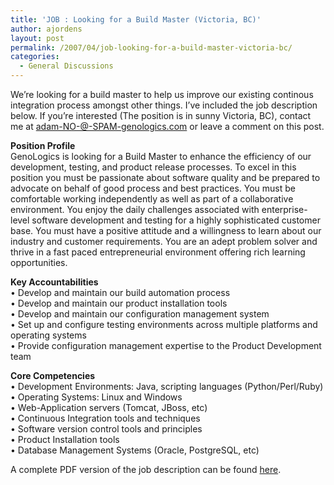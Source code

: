 ```yaml
---
title: 'JOB : Looking for a Build Master (Victoria, BC)'
author: ajordens
layout: post
permalink: /2007/04/job-looking-for-a-build-master-victoria-bc/
categories:
  - General Discussions
---
```

We&#8217;re looking for a build master to help us improve our existing continous integration process amongst other things. I&#8217;ve included the job description below. If you&#8217;re interested (The position is in sunny Victoria, BC), contact me at adam-NO-@-SPAM-genologics.com or leave a comment on this post.

**Position Profile**  
GenoLogics is looking for a Build Master to enhance the efficiency of our development, testing, and product release processes. To excel in this position you must be passionate about software quality and be prepared to advocate on behalf of good process and best practices. You must be comfortable working independently as well as part of a collaborative environment. You enjoy the daily challenges associated with enterprise-level software development and testing for a highly sophisticated customer base. You must have a positive attitude and a willingness to learn about our industry and customer requirements. You are an adept problem solver and thrive in a fast paced entrepreneurial environment offering rich learning opportunities.

**Key Accountabilities**  
• Develop and maintain our build automation process  
• Develop and maintain our product installation tools  
• Develop and maintain our configuration management system  
• Set up and configure testing environments across multiple platforms and operating systems  
• Provide configuration management expertise to the Product Development team

**Core Competencies**  
• Development Environments: Java, scripting languages (Python/Perl/Ruby)  
• Operating Systems: Linux and Windows  
• Web-Application servers (Tomcat, JBoss, etc)  
• Continuous Integration tools and techniques  
• Software version control tools and principles  
• Product Installation tools  
• Database Management Systems (Oracle, PostgreSQL, etc)

A complete PDF version of the job description can be found [here][1].

 [1]: http://www.genologics.com/pdf/career_pdf/Build_Master.pdf